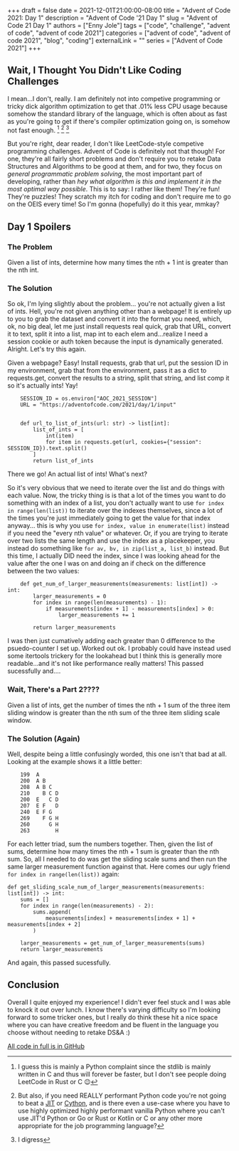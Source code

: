 +++
draft = false
date = 2021-12-01T21:00:00-08:00
title = "Advent of Code 2021: Day 1"
description = "Advent of Code '21 Day 1"
slug = "Advent of Code 21 Day 1"
authors = ["Enny Jole"]
tags = ["code", "challenge", "advent of code", "advent of code 2021"]
categories = ["advent of code", "advent of code 2021", "blog", "coding"]
externalLink = ""
series = ["Advent of Code 2021"]
+++

## Wait, I Thought You Didn't Like Coding Challenges

I mean...I don't, really. I am definitely not into competive programming or tricky dick algorithm optimization to get that .01% less CPU usage because somehow the standard library of the language, which is often about as fast as you're going to get if there's compiler optimization going on, is somehow not fast enough. [^1] [^2] [^3]

[^1]: I guess this is mainly a Python complaint since the stdlib is mainly written in C and thus will forever be faster, but I don't see people doing LeetCode in Rust or C 😉

[^2]: But also, if you need REALLY performant Python code you're not going to beat a [JIT](https://www.pypy.org) or [Cython](https://cython.org), and is there even a use-case where you have to use highly optimized highly performant vanilla Python where you can't use  JIT'd Python or Go or Rust or Kotlin or C or any other more appropriate for the job programming language?

[^3]: I digress

But you're right, dear reader, I don't like LeetCode-style competive programming challenges. Advent of Code is definitely not that though! For one, they're all fairly short problems and don't require you to retake Data Structures and Algorithms to be good at them, and for two, they focus on _general programmatic problem solving_, the most important part of developing, rather than _hey what algorithm is this and implement it in the most optimal way possible_. This is to say: I rather like them! They're fun! They're puzzles! They scratch my itch for coding and don't require me to go on the OEIS every time! So I'm gonna (hopefully) do it this year, mmkay?

## Day 1 Spoilers

### The Problem

Given a list of ints, determine how many times the nth + 1 int is greater than the nth int.

### The Solution

So ok, I'm lying slightly about the problem... you're not actually given a list of ints. Hell, you're not given anything other than a webpage! It is entirely up to you to grab the dataset and convert it into the format you need, which, ok, no big deal, let me just install requests real quick, grab that URL, convert it to text, split it into a list, map int to each elem and...realize I need a session cookie or auth token because the input is dynamically generated. Alright. Let's try this again.

Given a webpage? Easy! Install requests, grab that url, put the session ID in my environment, grab that from the environment, pass it as a dict to requests.get, convert the results to a string, split that string, and list comp it so it's actually ints! Yay!

        SESSION_ID = os.environ["AOC_2021_SESSION"]
        URL = "https://adventofcode.com/2021/day/1/input"


        def url_to_list_of_ints(url: str) -> list[int]:
            list_of_ints = [
                int(item)
                for item in requests.get(url, cookies={"session": SESSION_ID}).text.split()
            ]
            return list_of_ints

There we go! An actual list of ints! What's next?

So it's very obvious that we need to iterate over the list and do things with each value. Now, the tricky thing is is that a lot of the times you want to do something with an index of a list, you don't actually want to use ```for index in range(len(list))``` to iterate over the indexes themselves, since a lot of the times you're just immediately going to get the value for that index anyway... this is why you use ```for index, value in enumerate(list)``` instead if you need the "every nth value" or whatever. Or, if you are trying to iterate over two lists the same length and use the index as a placekeeper, you instead do something like ```for av, bv, in zip(list_a, list_b)``` instead. But this time, I actually DID need the index, since I was looking ahead for the value after the one I was on and doing an if check on the difference between the two values:

        def get_num_of_larger_measurements(measurements: list[int]) -> int:
            larger_measurements = 0
            for index in range(len(measurements) - 1):
                if measurements[index + 1] - measurements[index] > 0:
                    larger_measurements += 1

            return larger_measurements

I was then just cumatively adding each greater than 0 difference to the psuedo-counter I set up. Worked out ok. I probably could have instead used some itertools trickery for the lookahead but I think this is generally more readable...and it's not like performance really matters! This passed sucessfully and....

### Wait, There's a Part 2????

Given a list of ints, get the number of times the nth + 1 sum of the three item sliding window is greater than the nth sum of the three item sliding scale window.

### The Solution (Again)

Well, despite being a little confusingly worded, this one isn't that bad at all. Looking at the example shows it a little better:

        199  A      
        200  A B    
        208  A B C  
        210    B C D
        200  E   C D
        207  E F   D
        240  E F G  
        269    F G H
        260      G H
        263        H

For each letter triad, sum the numbers together. Then, given the list of sums, determine how many times the nth + 1 sum is greater than the nth sum. So, all I needed to do was get the sliding scale sums and then run the same larger measurement function against that. Here comes our ugly friend ```for index in range(len(list))``` again:

    def get_sliding_scale_num_of_larger_measurements(measurements: list[int]) -> int:
        sums = []
        for index in range(len(measurements) - 2):
            sums.append(
                measurements[index] + measurements[index + 1] + measurements[index + 2]
            )

        larger_measurements = get_num_of_larger_measurements(sums)
        return larger_measurements

And again, this passed sucessfully.

## Conclusion

Overall I quite enjoyed my experience! I didn't ever feel stuck and I was able to knock it out over lunch. I know there's varying difficulty so I'm looking forward to some tricker ones, but I really do think these hit a nice space where you can have creative freedom and be fluent in the language you choose without needing to retake DS&A :)

[All code in full is in GitHub](https://github.com/ENG-Jole/advent-of-code-2021)
